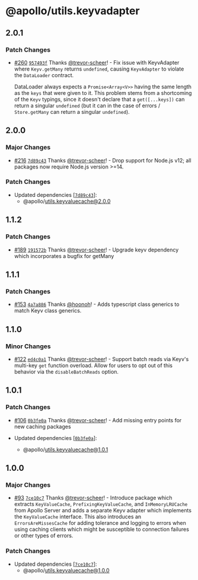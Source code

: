# @apollo/utils.keyvadapter

## 2.0.1

### Patch Changes

- [#260](https://github.com/apollographql/apollo-utils/pull/260) [`957493f`](https://github.com/apollographql/apollo-utils/commit/957493f6fc128306125c9dbc2726aecc63461418) Thanks [@trevor-scheer](https://github.com/trevor-scheer)! - Fix issue with KeyvAdapter where `Keyv.getMany` returns `undefined`,
  causing `KeyvAdapter` to violate the `DataLoader` contract.

  DataLoader always expects a `Promise<Array<V>>` having the same length
  as the `keys` that were given to it. This problem stems from a
  shortcoming of the `Keyv` typings, since it doesn't declare that a
  `get([...keys])` can return a singular `undefined` (but it can in
  the case of errors / `Store.getMany` can return a singular `undefined`).

## 2.0.0

### Major Changes

- [#216](https://github.com/apollographql/apollo-utils/pull/216) [`7d89c43`](https://github.com/apollographql/apollo-utils/commit/7d89c433039cd597998e99124f04866ac2a2c3d5) Thanks [@trevor-scheer](https://github.com/trevor-scheer)! - Drop support for Node.js v12; all packages now require Node.js version >=14.

### Patch Changes

- Updated dependencies [[`7d89c43`](https://github.com/apollographql/apollo-utils/commit/7d89c433039cd597998e99124f04866ac2a2c3d5)]:
  - @apollo/utils.keyvaluecache@2.0.0

## 1.1.2

### Patch Changes

- [#189](https://github.com/apollographql/apollo-utils/pull/189) [`191572b`](https://github.com/apollographql/apollo-utils/commit/191572b2bf59e9942f874ce52e8a11d80bc08c98) Thanks [@trevor-scheer](https://github.com/trevor-scheer)! - Upgrade keyv dependency which incorporates a bugfix for getMany

## 1.1.1

### Patch Changes

- [#153](https://github.com/apollographql/apollo-utils/pull/153) [`4a7a886`](https://github.com/apollographql/apollo-utils/commit/4a7a8864a8c83bac1787fb59a1be45fcbf334c84) Thanks [@hoonoh](https://github.com/hoonoh)! - Adds typescript class generics to match Keyv class generics.

## 1.1.0

### Minor Changes

- [#122](https://github.com/apollographql/apollo-utils/pull/122) [`ed4c0a1`](https://github.com/apollographql/apollo-utils/commit/ed4c0a11cb3146e624109261d0b6b7260da132c8) Thanks [@trevor-scheer](https://github.com/trevor-scheer)! - Support batch reads via Keyv's multi-key `get` function overload. Allow for users to opt out of this behavior via the `disableBatchReads` option.

## 1.0.1

### Patch Changes

- [#106](https://github.com/apollographql/apollo-utils/pull/106) [`0b3fe0a`](https://github.com/apollographql/apollo-utils/commit/0b3fe0ac4d11bb5a2ac42f7c099b200a296756f1) Thanks [@trevor-scheer](https://github.com/trevor-scheer)! - Add missing entry points for new caching packages

- Updated dependencies [[`0b3fe0a`](https://github.com/apollographql/apollo-utils/commit/0b3fe0ac4d11bb5a2ac42f7c099b200a296756f1)]:
  - @apollo/utils.keyvaluecache@1.0.1

## 1.0.0

### Major Changes

- [#93](https://github.com/apollographql/apollo-utils/pull/93) [`7ce10c7`](https://github.com/apollographql/apollo-utils/commit/7ce10c7bdf8dce0f7ee59e37ae9c973139b6de13) Thanks [@trevor-scheer](https://github.com/trevor-scheer)! - Introduce package which extracts `KeyValueCache`, `PrefixingKeyValueCache`, and `InMemoryLRUCache` from Apollo Server and adds a separate Keyv adapter which implements the `KeyValueCache` interface. This also introduces an `ErrorsAreMissesCache` for adding tolerance and logging to errors when using caching clients which might be susceptible to connection failures or other types of errors.

### Patch Changes

- Updated dependencies [[`7ce10c7`](https://github.com/apollographql/apollo-utils/commit/7ce10c7bdf8dce0f7ee59e37ae9c973139b6de13)]:
  - @apollo/utils.keyvaluecache@1.0.0
